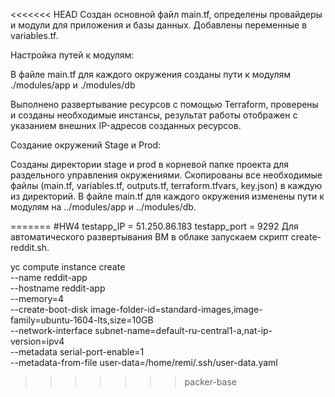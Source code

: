 <<<<<<< HEAD
Создан основной файл main.tf, определены провайдеры и модули для приложения и базы данных.
Добавлены переменные в variables.tf.

Настройка путей к модулям:

В файле main.tf для каждого окружения созданы пути к модулям  ./modules/app и ./modules/db

Выполнено развертывание ресурсов с помощью Terraform, проверены и созданы необходимые инстансы, результат работы отображен с указанием внешних IP-адресов созданных ресурсов.

Создание окружений Stage и Prod:

Созданы директории stage и prod в корневой папке проекта для раздельного управления окружениями.
Скопированы все необходимые файлы (main.tf, variables.tf, outputs.tf, terraform.tfvars, key.json) в каждую из директорий.
В файле main.tf для каждого окружения изменены пути к модулям на ../modules/app и ../modules/db.

=======
#HW4
testapp_IP = 51.250.86.183 
testapp_port = 9292
Для автоматического развертывания ВМ в облаке запускаем скрипт create-reddit.sh.

yc compute instance create \
  --name reddit-app \
  --hostname reddit-app \
  --memory=4 \
  --create-boot-disk image-folder-id=standard-images,image-family=ubuntu-1604-lts,size=10GB \
  --network-interface subnet-name=default-ru-central1-a,nat-ip-version=ipv4 \
  --metadata serial-port-enable=1 \
  --metadata-from-file user-data=/home/remi/.ssh/user-data.yaml

>>>>>>> packer-base
